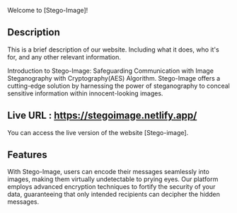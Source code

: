 Welcome to [Stego-Image]!

## Description
This is a brief description of our website. Including what it does, who it's for, and any other relevant information.

Introduction to Stego-Image: Safeguarding Communication with Image Steganography with Cryptography(AES) Algorithm.
Stego-Image offers a cutting-edge solution by harnessing the power of steganography to conceal sensitive information within innocent-looking images.


## Live URL : https://stegoimage.netlify.app/
You can access the live version of the website [Stego-image].

## Features
With Stego-Image, users can encode their messages seamlessly into images, making them virtually undetectable to prying eyes.
Our platform employs advanced encryption techniques to fortify the security of your data, guaranteeing that only intended recipients can decipher the hidden messages.

